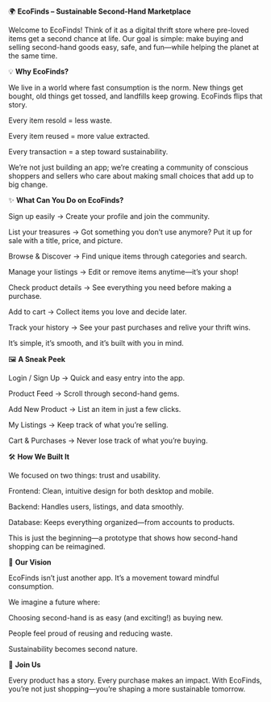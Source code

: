 🌍 **EcoFinds – Sustainable Second-Hand Marketplace**

Welcome to EcoFinds!
Think of it as a digital thrift store where pre-loved items get a second chance at life. Our goal is simple: make buying and selling second-hand goods easy, safe, and fun—while helping the planet at the same time.

💡 **Why EcoFinds?**

We live in a world where fast consumption is the norm. New things get bought, old things get tossed, and landfills keep growing. EcoFinds flips that story.

Every item resold = less waste.

Every item reused = more value extracted.

Every transaction = a step toward sustainability.

We’re not just building an app; we’re creating a community of conscious shoppers and sellers who care about making small choices that add up to big change.

✨ **What Can You Do on EcoFinds?**

Sign up easily → Create your profile and join the community.

List your treasures → Got something you don’t use anymore? Put it up for sale with a title, price, and picture.

Browse & Discover → Find unique items through categories and search.

Manage your listings → Edit or remove items anytime—it’s your shop!

Check product details → See everything you need before making a purchase.

Add to cart → Collect items you love and decide later.

Track your history → See your past purchases and relive your thrift wins.

It’s simple, it’s smooth, and it’s built with you in mind.

🖼️ **A Sneak Peek**

Login / Sign Up → Quick and easy entry into the app.

Product Feed → Scroll through second-hand gems.

Add New Product → List an item in just a few clicks.

My Listings → Keep track of what you’re selling.

Cart & Purchases → Never lose track of what you’re buying.

🛠️ **How We Built It**

We focused on two things: trust and usability.

Frontend: Clean, intuitive design for both desktop and mobile.

Backend: Handles users, listings, and data smoothly.

Database: Keeps everything organized—from accounts to products.

This is just the beginning—a prototype that shows how second-hand shopping can be reimagined.

🚀 **Our Vision**

EcoFinds isn’t just another app. It’s a movement toward mindful consumption.

We imagine a future where:

Choosing second-hand is as easy (and exciting!) as buying new.

People feel proud of reusing and reducing waste.

Sustainability becomes second nature.

🙌 **Join Us**

Every product has a story. Every purchase makes an impact. With EcoFinds, you’re not just shopping—you’re shaping a more sustainable tomorrow.
